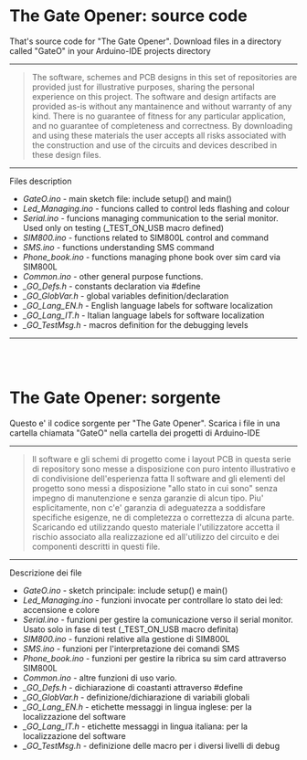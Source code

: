 # The Gate Opener: source code

That's source code for "The Gate Opener".
Download files in a directory called "GateO" in your Arduino-IDE projects directory

---
> The software, schemes and PCB designs in this set of repositories are provided just for 
> illustrative purposes, sharing the personal experience on this project. 
> The software and design artifacts are provided as-is without any mantainence and without
> warranty of any kind. There is no guarantee of fitness for any particular application, 
> and no guarantee of completeness and correctness. 
> By downloading and using these materials the user accepts all risks associated with the
> construction and use of the circuits and devices described in these design files.

---

Files description
  * *GateO.ino* - main sketch file: include setup() and main()<br>
  * *Led_Managing.ino* - funcions called to control leds flashing and colour<br>
  * *Serial.ino* - funcions managing communication to the serial monitor. Used only on testing (\_TEST_ON_USB macro defined)<br>
  * *SIM800.ino* - functions related to SIM800L control and command<br>
  * *SMS.ino* - functions understanding SMS command<br>
  * *Phone_book.ino* - functions managing phone book over sim card via SIM800L<br>
  * *Common.ino* - other general purpose functions.<br>
  * *\_GO_Defs.h* - constants declaration via \#define<br>
  * *\_GO_GlobVar.h* - global variables definition/declaration<br>
  * *\_GO_Lang_EN.h* - English language labels for software localization<br>
  * *\_GO_Lang_IT.h* - Italian language labels for software localization<br>
  * *\_GO_TestMsg.h* - macros definition for the debugging levels<br>

---

<br>
<br>

# The Gate Opener: sorgente

Questo e' il codice sorgente per "The Gate Opener".
Scarica i file in una cartella chiamata "GateO" nella cartella dei progetti di Arduino-IDE

---
> Il software e gli schemi di progetto come i layout PCB in questa serie di repository 
> sono messe a disposizione con puro intento illustrativo e di condivisione dell'esperienza fatta
> Il software and gli elementi del progetto sono messi a disposizione "allo stato in cui sono"
> senza impegno di manutenzione e senza garanzie di alcun tipo. Piu' esplicitamente, non c'e' garanzia di 
> adeguatezza a soddisfare specifiche esigenze, ne di completezza o correttezza di alcuna parte.
> Scaricando ed utilizzando questo materiale l'utilizzatore accetta il rischio associato alla
> realizzazione ed all'utilizzo del circuito e dei componenti descritti in questi file.

---

Descrizione dei file
  * *GateO.ino* - sketch principale: include setup() e main()<br>
  * *Led_Managing.ino* - funzioni invocate per controllare lo stato dei led: accensione e colore<br>
  * *Serial.ino* - funzioni per gestire la comunicazione verso il serial monitor. Usato solo in fase di test (\_TEST_ON_USB macro definita)<br>
  * *SIM800.ino* - funzioni relative alla gestione di SIM800L<br>
  * *SMS.ino* - funzioni per l'interpretazione dei comandi SMS<br>
  * *Phone_book.ino* - funzioni per gestire la ribrica su sim card attraverso SIM800L<br>
  * *Common.ino* - altre funzioni di uso vario.<br>
  * *\_GO_Defs.h* - dichiarazione di coastanti attraverso \#define<br>
  * *\_GO_GlobVar.h* - definizione/dichiarazione di variabili globali<br>
  * *\_GO_Lang_EN.h* - etichette messaggi in lingua inglese: per la localizzazione del software<br>
  * *\_GO_Lang_IT.h* - etichette messaggi in lingua italiana: per la localizzazione del software<br>
  * *\_GO_TestMsg.h* - definizione delle macro per i diversi livelli di debug<br>

